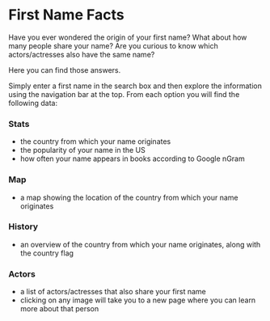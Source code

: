 # First Name Facts

Have you ever wondered the origin of your first name?  What about how many people share your name?  Are you curious to know which actors/actresses also have the same name?

Here you can find those answers.

Simply enter a first name in the search box and then explore the information using the navigation bar at the top.  From each option you will find the following data:

### Stats
* the country from which your name originates
* the popularity of your name in the US 
* how often your name appears in books according to Google nGram

### Map
* a map showing the location of the country from which your name originates

### History
* an overview of the country from which your name originates, along with the country flag

### Actors
* a list of actors/actresses that also share your first name
* clicking on any image will take you to a new page where you can learn more about that person